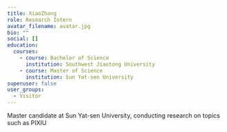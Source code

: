 ```yaml
---
title: XiaoZhang
role: Research Intern
avatar_filename: avatar.jpg
bio: ""
social: []
education:
  courses:
    - course: Bachelor of Science
      institution: Southwest Jiaotong University
    - course: Master of Science
      institution: Sun Yat-sen University
superuser: false
user_groups:
  - Visitor
---
```

Master candidate at Sun Yat-sen University, conducting research on topics such as PIXIU
